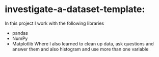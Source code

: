 # investigate-a-dataset-template:

In this project I work with the following libraries
- pandas
- NumPy
- Matplotlib
Where I also learned to clean up data, ask questions and answer them and also histogram and use more than one variable
